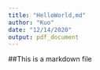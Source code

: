```yaml
---
title: "HelloWorld,md"
author: "Kuo"
date: "12/14/2020"
output: pdf_document
---
```


##This is a markdown file
